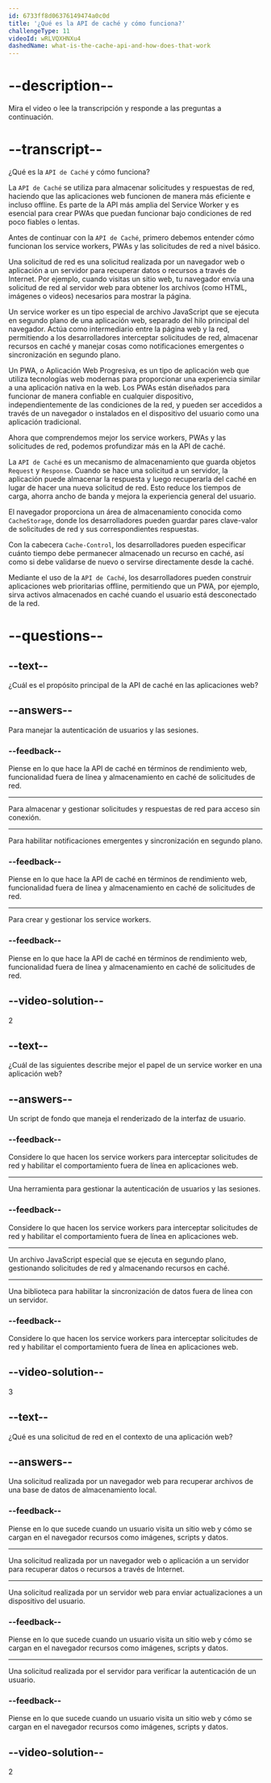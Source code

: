 ```yaml
---
id: 6733ff8d06376149474a0c0d
title: '¿Qué es la API de caché y cómo funciona?'
challengeType: 11
videoId: wRLVQXHNXu4
dashedName: what-is-the-cache-api-and-how-does-that-work
---
```


# --description--

Mira el video o lee la transcripción y responde a las preguntas a continuación.

# --transcript--

¿Qué es la `API de Caché` y cómo funciona?

La `API de Caché` se utiliza para almacenar solicitudes y respuestas de red, haciendo que las aplicaciones web funcionen de manera más eficiente e incluso offline. Es parte de la API más amplia del Service Worker y es esencial para crear PWAs que puedan funcionar bajo condiciones de red poco fiables o lentas.

Antes de continuar con la `API de Caché`, primero debemos entender cómo funcionan los service workers, PWAs y las solicitudes de red a nivel básico.

Una solicitud de red es una solicitud realizada por un navegador web o aplicación a un servidor para recuperar datos o recursos a través de Internet. Por ejemplo, cuando visitas un sitio web, tu navegador envía una solicitud de red al servidor web para obtener los archivos (como HTML, imágenes o videos) necesarios para mostrar la página.

Un service worker es un tipo especial de archivo JavaScript que se ejecuta en segundo plano de una aplicación web, separado del hilo principal del navegador. Actúa como intermediario entre la página web y la red, permitiendo a los desarrolladores interceptar solicitudes de red, almacenar recursos en caché y manejar cosas como notificaciones emergentes o sincronización en segundo plano.

Un PWA, o Aplicación Web Progresiva, es un tipo de aplicación web que utiliza tecnologías web modernas para proporcionar una experiencia similar a una aplicación nativa en la web. Los PWAs están diseñados para funcionar de manera confiable en cualquier dispositivo, independientemente de las condiciones de la red, y pueden ser accedidos a través de un navegador o instalados en el dispositivo del usuario como una aplicación tradicional.

Ahora que comprendemos mejor los service workers, PWAs y las solicitudes de red, podemos profundizar más en la API de caché.

La `API de Caché` es un mecanismo de almacenamiento que guarda objetos `Request` y `Response`. Cuando se hace una solicitud a un servidor, la aplicación puede almacenar la respuesta y luego recuperarla del caché en lugar de hacer una nueva solicitud de red. Esto reduce los tiempos de carga, ahorra ancho de banda y mejora la experiencia general del usuario.

El navegador proporciona un área de almacenamiento conocida como `CacheStorage`, donde los desarrolladores pueden guardar pares clave-valor de solicitudes de red y sus correspondientes respuestas.

Con la cabecera `Cache-Control`, los desarrolladores pueden especificar cuánto tiempo debe permanecer almacenado un recurso en caché, así como si debe validarse de nuevo o servirse directamente desde la caché.

Mediante el uso de la `API de Caché`, los desarrolladores pueden construir aplicaciones web prioritarias offline, permitiendo que un PWA, por ejemplo, sirva activos almacenados en caché cuando el usuario está desconectado de la red.

# --questions--

## --text--

¿Cuál es el propósito principal de la API de caché en las aplicaciones web?

## --answers--

Para manejar la autenticación de usuarios y las sesiones.

### --feedback--

Piense en lo que hace la API de caché en términos de rendimiento web, funcionalidad fuera de línea y almacenamiento en caché de solicitudes de red.

---

Para almacenar y gestionar solicitudes y respuestas de red para acceso sin conexión.

---

Para habilitar notificaciones emergentes y sincronización en segundo plano.

### --feedback--

Piense en lo que hace la API de caché en términos de rendimiento web, funcionalidad fuera de línea y almacenamiento en caché de solicitudes de red.

---

Para crear y gestionar los service workers.

### --feedback--

Piense en lo que hace la API de caché en términos de rendimiento web, funcionalidad fuera de línea y almacenamiento en caché de solicitudes de red.

## --video-solution--

2

## --text--

¿Cuál de las siguientes describe mejor el papel de un service worker en una aplicación web?

## --answers--

Un script de fondo que maneja el renderizado de la interfaz de usuario.

### --feedback--

Considere lo que hacen los service workers para interceptar solicitudes de red y habilitar el comportamiento fuera de línea en aplicaciones web.

---

Una herramienta para gestionar la autenticación de usuarios y las sesiones.

### --feedback--

Considere lo que hacen los service workers para interceptar solicitudes de red y habilitar el comportamiento fuera de línea en aplicaciones web.

---

Un archivo JavaScript especial que se ejecuta en segundo plano, gestionando solicitudes de red y almacenando recursos en caché.

---

Una biblioteca para habilitar la sincronización de datos fuera de línea con un servidor.

### --feedback--

Considere lo que hacen los service workers para interceptar solicitudes de red y habilitar el comportamiento fuera de línea en aplicaciones web.

## --video-solution--

3

## --text--

¿Qué es una solicitud de red en el contexto de una aplicación web?

## --answers--

Una solicitud realizada por un navegador web para recuperar archivos de una base de datos de almacenamiento local.

### --feedback--

Piense en lo que sucede cuando un usuario visita un sitio web y cómo se cargan en el navegador recursos como imágenes, scripts y datos.

---

Una solicitud realizada por un navegador web o aplicación a un servidor para recuperar datos o recursos a través de Internet.

---

Una solicitud realizada por un servidor web para enviar actualizaciones a un dispositivo del usuario.

### --feedback--

Piense en lo que sucede cuando un usuario visita un sitio web y cómo se cargan en el navegador recursos como imágenes, scripts y datos.

---

Una solicitud realizada por el servidor para verificar la autenticación de un usuario.

### --feedback--

Piense en lo que sucede cuando un usuario visita un sitio web y cómo se cargan en el navegador recursos como imágenes, scripts y datos.

## --video-solution--

2
